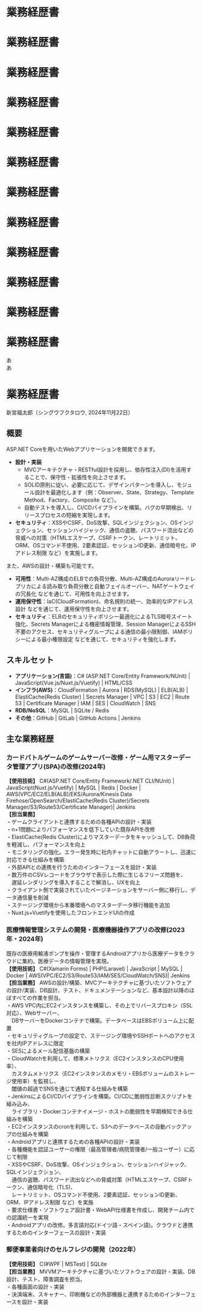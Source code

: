 # 業務経歴書
# 業務経歴書
# 業務経歴書
# 業務経歴書
# 業務経歴書
# 業務経歴書
# 業務経歴書
# 業務経歴書
# 業務経歴書
# 業務経歴書
# 業務経歴書
# 業務経歴書
あ  
あ
# 業務経歴書
新宮福太郎（シングウフクタロウ, 2024年11月22日）

## 概要
ASP.NET Coreを用いたWebアプリケーションを開発できます。
- **設計・実装**
  - MVCアーキテクチャ・RESTful設計を採用し、依存性注入(DI)を活用することで、保守性・拡張性を向上させます。
  - SOLID原則に従い、必要に応じて、デザインパターンを導入し、モジュール設計を最適化します（例：Observer、State、Strategy、Template Method、Factory、Composite など）。
  - 自動テストを導入し、CI/CDパイプラインを構築。バグの早期検出、リリースプロセスの短縮を実現します。
- **セキュリティ**：XSSやCSRF、DoS攻撃、SQLインジェクション、OSインジェクション、セッションハイジャック、通信の盗聴、パスワード流出などの脅威への対策（HTMLエスケープ、CSRFトークン、レートリミット、ORM、OSコマンド不使用、2要素認証、セッションID更新、通信暗号化、IPアドレス制限 など）を実施します。

また、AWSの設計・構築も可能です。
- **可用性**：Multi-AZ構成のELBでの負荷分散、Multi-AZ構成のAuroraリードレプリカによる読み取り負荷分散と自動フェイルオーバー、NATゲートウェイの冗長化 などを通じて、可用性を向上させます。
- **運用保守性**：IaC(CloudFormation)、命名規則の統一、効率的なIPアドレス設計 などを通じて、運用保守性を向上させます。
- **セキュリティ**：ELBのセキュリティポリシー最適化によるTLS暗号スイート強化、Secrets Managerによる機密情報管理、Session ManagerによるSSH不要のアクセス、セキュリティグループによる通信の最小限制御、IAMポリシーによる最小権限設定 などを通じて、セキュリティを強化します。

## スキルセット
- **アプリケーション(言語)**：C# (ASP.NET Core/Entity Framework/NUnit) | JavaScript(Vue.js/Nuxt.js/Vuetify) | HTML/CSS
- **インフラ(AWS)**：CloudFormation | Aurora | RDS(MySQL) | ELB(ALB) | ElastiCache(Redis Cluster) | Secrets Manager | VPC | S3 | EC2 | Route 53 | Certificate Manager | IAM | SES | CloudWatch | SNS
- **RDB/NoSQL**：MySQL | SQLite / Redis
- **その他**：GitHub | GitLab | GitHub Actions | Jenkins

## 主な業務経歴
### カードバトルゲームのゲームサーバー改修・ゲーム用マスターデータ管理アプリ(SPA)の改修(2024年)
**【使用技術】** C#(ASP.NET Core/Entity Framework/.NET CLI/NUnit) | JavaScript(Nuxt.js/Vuetify) | MySQL | Redis | Docker | AWS(VPC/EC2/ELB(ALB)/EKS/Aurora/Kinesis Data Firehose/OpenSearch/ElastiCache(Redis Cluster)/Secrets Manager/S3/Route53/Certificate Manager)| Jenkins  
**【担当業務】**  
・ゲームクライアントと連携するための各種APIの設計・実装    
・n+1問題によりパフォーマンスを低下していた既存APIを改修  
・ElastiCache(Redis Cluster)によりマスターデータをキャッシュして、DB負荷を軽減し、パフォーマンスを向上    
・モニタリングの強化。エラー発生時に社内チャットに自動アラートし、迅速に対応できる仕組みを構築    
・外部APIとの連携を行うためのインターフェースを設計・実装  
・数万件のCSVレコードをブラウザで表示した際に生じるフリーズ問題を、  
　遅延レンダリングを導入することで解消し、UXを向上    
・クライアント側で実装されていたページネーションをサーバー側に移行し、データ通信量を削減    
・ステージング環境から本番環境へのマスターデータ移行機能を追加  
・Nuxt.js+Vuetifyを使用したフロントエンドUIの作成  
 
### 医療情報管理システムの開発・医療機器操作アプリの改修(2023年・2024年)
既存の医療用輸液ポンプを操作・管理するAndroidアプリから医療データをクラウドに集約。医療データの情報管理を実現。    
**【使用技術】** C#(Xamarin Forms) | PHP(Laravel) | JavaScript | MySQL | Docker | AWS(VPC/EC2/S3/Route53/IAM/SES/CloudWatch/SNS)| Jenkins  
**【担当業務】** AWSの設計/構築、MVCアーキテクチャに基づいたソフトウェアの設計/実装、DB設計、テスト、ドキュメンテーションなど、基本設計以降のほぼすべての作業を担当。  
・AWS VPC内にEC2インスタンスを構築し、その上でリバースプロキシ（SSL対応）、Webサーバー、  
　DBサーバーをDockerコンテナで構築。データベースはEBSボリューム上に配置    
・セキュリティグループの設定で、ステージング環境やSSHポートへのアクセスを社内IPアドレスに限定    
・SESによるメール配信基盤の構築    
・CloudWatchを利用して、標準メトリクス（EC2インスタンスのCPU使用率）、  
　カスタムメトリクス（EC2インスタンスのメモリ・EBSボリュームのストレージ使用率）を監視し、  
　閾値の超過でSNSを通じて通知する仕組みを構築    
・JenkinsによるCI/CDパイプラインを構築。CI/CDに脆弱性診断スクリプトを組み込み、  
　ライブラリ・Dockerコンテナイメージ・ホストの脆弱性を早期検知できる仕組みを構築    
・EC2インスタンスのcronを利用して、S3へのデータベースの自動バックアップの仕組みを構築    
・Androidアプリと連携するための各種APIの設計・実装    
・各種機能を認証ユーザーの権限（最高管理者/病院管理者/一般ユーザー）に応じて制限    
・XSSやCSRF、DoS攻撃、OSインジェクション、セッションハイジャック、SQLインジェクション、    
　通信の盗聴、パスワード流出などへの脅威対策（HTMLエスケープ、CSRFトークン、通信暗号化（TLS)、    
　レートリミット、OSコマンド不使用、2要素認証、セッションID更新、ORM、IPアドレス制限 など）を実施    
・要求仕様書・ソフトウェア設計書・WebAPI仕様書を作成し、開発チーム内での認識統一を実現    
・Androidアプリの改修。多言語対応(ドイツ語・スペイン語)。クラウドと連携するためのインターフェースの設計・実装    

### 郵便事業者向けのセルフレジの開発（2022年）
**【使用技術】** C(#WPF | MSTest) | SQLite  
**【担当業務】** MVVMアーキテクチャに基づいたソフトウェアの設計・実装、DB設計、テスト、障害調査を担当。  
・各種画面の設計・実装   
・決済端末、スキャナー、印刷機などの外部機器と連携するためのインターフェースを設計・実装
